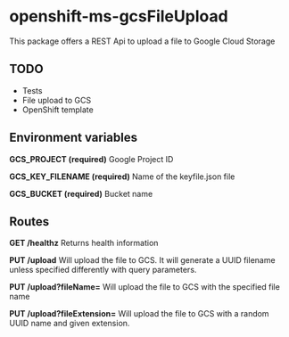 # openshift-ms-gcsFileUpload
This package offers a REST Api to upload a file to Google Cloud Storage

## TODO
* Tests
* File upload to GCS
* OpenShift template

## Environment variables
**GCS_PROJECT (required)**
Google Project ID

**GCS_KEY_FILENAME (required)**
Name of the keyfile.json file

**GCS_BUCKET (required)**
Bucket name

## Routes
**GET /healthz**
Returns health information

**PUT /upload**
Will upload the file to GCS. It will generate a UUID filename unless specified differently with query parameters.

**PUT /upload?fileName=**
Will upload the file to GCS with the specified file name

**PUT /upload?fileExtension=**
Will upload the file to GCS with a random UUID name and given extension.
